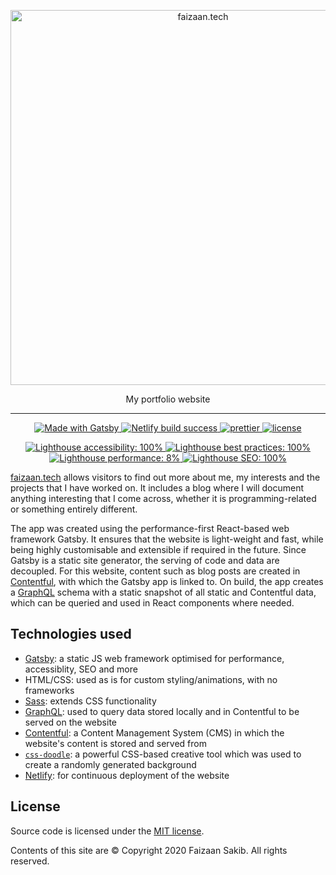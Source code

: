 <p align="center"><img src="https://user-images.githubusercontent.com/15062683/98111650-5db7a980-1eba-11eb-877c-e4be18de4cb1.png" alt="faizaan.tech" width=600/></p>

<p align="center">My portfolio website</p>

---

<p align="center">
    <a href="https://www.gatsbyjs.com">
        <img alt="Made with Gatsby" src="https://img.shields.io/badge/Made%20with%20Gatsby.js-663399?style=flat&logo=gatsby">
    </a>
    <a href="https://faizaan.tech">
        <img alt="Netlify build success" src="https://api.netlify.com/api/v1/badges/7659c8f9-5cb4-45cb-97a1-f40552e8e8d7/deploy-status">
    </a>
    <a href="https://github.com/prettier/prettier">
        <img alt="prettier" src="https://img.shields.io/badge/styled_with-prettier-ff69b4.svg">
    </a>
    <a href="https://github.com/fznsakib/faizaan.tech/blob/master/LICENSE">
        <img alt="license" src="https://img.shields.io/badge/License-MIT-blue.svg">
    </a>
</p>

<p align="center">
    <a href="https://lighthouse-dot-webdotdevsite.appspot.com//lh/html?url=https%3A%2F%2Ffaizaan.tech">
        <img alt="Lighthouse accessibility: 100%" src="https://img.shields.io/badge/accessibility-100%25-green.svg">
    </a>
    <a href="https://lighthouse-dot-webdotdevsite.appspot.com//lh/html?url=https%3A%2F%2Ffaizaan.tech">
        <img alt="Lighthouse best practices: 100%" src="https://img.shields.io/badge/best%20practices-100%25-green.svg">
    </a>
    <a href="https://lighthouse-dot-webdotdevsite.appspot.com//lh/html?url=https%3A%2F%2Ffaizaan.tech">
        <img alt="Lighthouse performance: 8%" src="https://img.shields.io/badge/performance-88%25-A4A61D.svg">
    </a>
    <a href="https://lighthouse-dot-webdotdevsite.appspot.com//lh/html?url=https%3A%2F%2Ffaizaan.tech">
        <img alt="Lighthouse SEO: 100%" src="https://img.shields.io/badge/SEO-100%25-green.svg">
    </a>
</p>

[faizaan.tech](https://faizaan.tech) allows visitors to find out more about me, my interests and the projects that I have worked on. It includes a blog where I will document anything interesting that I come across, whether it is programming-related or something entirely different.

The app was created using the performance-first React-based web framework Gatsby. It ensures that the website is light-weight and fast, while being highly customisable and extensible if required in the future. Since Gatsby is a static site generator, the serving of code and data are decoupled. For this website, content such as blog posts are created in [Contentful](https://www.contentful.com), with which the Gatsby app is linked to. On build, the app creates a [GraphQL](https://graphql.org) schema with a static snapshot of all static and Contentful data, which can be queried and used in React components where needed.

## Technologies used

- [Gatsby](https://www.gatsbyjs.com): a static JS web framework optimised for performance, accessiblity, SEO and more
- HTML/CSS: used as is for custom styling/animations, with no frameworks
- [Sass](https://sass-lang.com): extends CSS functionality
- [GraphQL](https://graphql.org): used to query data stored locally and in Contentful to be served on the website
- [Contentful](https://www.contentful.com): a Content Management System (CMS) in which the website's content is stored and served from
- [`css-doodle`](https://css-doodle.com): a powerful CSS-based creative tool which was used to create a randomly generated background
- [Netlify](https://www.netlify.com): for continuous deployment of the website

## License

Source code is licensed under the [MIT license](http://opensource.org/licenses/mit-license.php).

Contents of this site are © Copyright 2020 Faizaan Sakib. All rights reserved.
